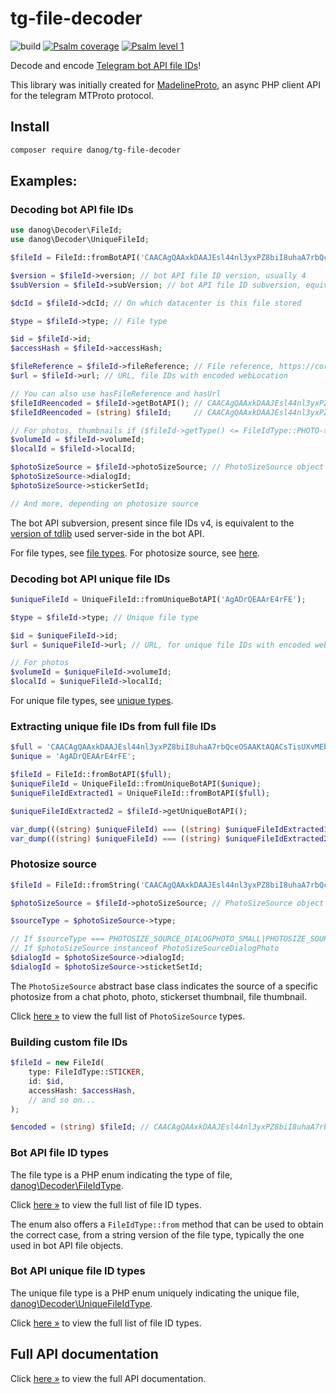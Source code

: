# tg-file-decoder

![build](https://github.com/danog/tg-file-decoder/workflows/build/badge.svg)
[![Psalm coverage](https://shepherd.dev/github/danog/tg-file-decoder/coverage.svg)](https://shepherd.dev/github/danog/tg-file-decoder)
[![Psalm level 1](https://shepherd.dev/github/danog/tg-file-decoder/level.svg)](https://shepherd.dev/github/danog/tg-file-decoder)

Decode and encode [Telegram bot API file IDs](https://core.telegram.org)!  

This library was initially created for [MadelineProto](https://docs.madelineproto.xyz), an async PHP client API for the telegram MTProto protocol.

## Install

```bash
composer require danog/tg-file-decoder
```

## Examples:

### Decoding bot API file IDs

```php
use danog\Decoder\FileId;
use danog\Decoder\UniqueFileId;

$fileId = FileId::fromBotAPI('CAACAgQAAxkDAAJEsl44nl3yxPZ8biI8uhaA7rbQceOSAAKtAQACsTisUXvMEbVnTuQkGAQ');

$version = $fileId->version; // bot API file ID version, usually 4
$subVersion = $fileId->subVersion; // bot API file ID subversion, equivalent to a specific tdlib version

$dcId = $fileId->dcId; // On which datacenter is this file stored

$type = $fileId->type; // File type

$id = $fileId->id;
$accessHash = $fileId->accessHash;

$fileReference = $fileId->fileReference; // File reference, https://core.telegram.org/api/file_reference
$url = $fileId->url; // URL, file IDs with encoded webLocation

// You can also use hasFileReference and hasUrl
$fileIdReencoded = $fileId->getBotAPI(); // CAACAgQAAxkDAAJEsl44nl3yxPZ8biI8uhaA7rbQceOSAAKtAQACsTisUXvMEbVnTuQkGAQ
$fileIdReencoded = (string) $fileId;     // CAACAgQAAxkDAAJEsl44nl3yxPZ8biI8uhaA7rbQceOSAAKtAQACsTisUXvMEbVnTuQkGAQ

// For photos, thumbnails if ($fileId->getType() <= FileIdType::PHOTO->value)
$volumeId = $fileId->volumeId;
$localId = $fileId->localId;

$photoSizeSource = $fileId->photoSizeSource; // PhotoSizeSource object
$photoSizeSource->dialogId;
$photoSizeSource->stickerSetId;

// And more, depending on photosize source
```

The bot API subversion, present since file IDs v4, is equivalent to the [version of tdlib](https://github.com/tdlib/td/blob/master/td/telegram/Version.h#L13) used server-side in the bot API.

For file types, see [file types](#bot-api-file-id-types).
For photosize source, see [here](#photosize-source).

### Decoding bot API unique file IDs

```php
$uniqueFileId = UniqueFileId::fromUniqueBotAPI('AgADrQEAArE4rFE');

$type = $fileId->type; // Unique file type

$id = $uniqueFileId->id;
$url = $uniqueFileId->url; // URL, for unique file IDs with encoded webLocation

// For photos
$volumeId = $uniqueFileId->volumeId;
$localId = $uniqueFileId->localId;
```

For unique file types, see [unique types](#bot-api-unique-file-id-types).

### Extracting unique file IDs from full file IDs

```php
$full = 'CAACAgQAAxkDAAJEsl44nl3yxPZ8biI8uhaA7rbQceOSAAKtAQACsTisUXvMEbVnTuQkGAQ';
$unique = 'AgADrQEAArE4rFE';

$fileId = FileId::fromBotAPI($full);
$uniqueFileId = UniqueFileId::fromUniqueBotAPI($unique);
$uniqueFileIdExtracted1 = UniqueFileId::fromBotAPI($full);

$uniqueFileIdExtracted2 = $fileId->getUniqueBotAPI();

var_dump(((string) $uniqueFileId) === ((string) $uniqueFileIdExtracted1)); // true, always AgADrQEAArE4rFE!
var_dump(((string) $uniqueFileId) === ((string) $uniqueFileIdExtracted2)); // true, always AgADrQEAArE4rFE!
```

### Photosize source

```php
$fileId = FileId::fromString('CAACAgQAAxkDAAJEsl44nl3yxPZ8biI8uhaA7rbQceOSAAKtAQACsTisUXvMEbVnTuQkGAQ');

$photoSizeSource = $fileId->photoSizeSource; // PhotoSizeSource object

$sourceType = $photoSizeSource->type;

// If $sourceType === PHOTOSIZE_SOURCE_DIALOGPHOTO_SMALL|PHOTOSIZE_SOURCE_DIALOGPHOTO_SMALL or 
// If $photoSizeSource instanceof PhotoSizeSourceDialogPhoto
$dialogId = $photoSizeSource->dialogId;
$dialogId = $photoSizeSource->sticketSetId;
```

The `PhotoSizeSource` abstract base class indicates the source of a specific photosize from a chat photo, photo, stickerset thumbnail, file thumbnail.

Click [here &raquo;](https://github.com/danog/tg-file-decoder/blob/master/docs/index.md) to view the full list of `PhotoSizeSource` types.  

### Building custom file IDs

```php
$fileId = new FileId(
    type: FileIdType::STICKER,
    id: $id,
    accessHash: $accessHash,
    // and so on...
);

$encoded = (string) $fileId; // CAACAgQAAxkDAAJEsl44nl3yxPZ8biI8uhaA7rbQceOSAAKtAQACsTisUXvMEbVnTuQkGAQ, or something
```

### Bot API file ID types

The file type is a PHP enum indicating the type of file, [danog\Decoder\FileIdType](https://github.com/danog/tg-file-decoder/blob/master/docs/danog/Decoder/FileIdType.md).  

Click [here &raquo;](https://github.com/danog/tg-file-decoder/blob/master/docs/danog/Decoder/FileIdType.md) to view the full list of file ID types.  

The enum also offers a `FileIdType::from` method that can be used to obtain the correct case, from a string version of the file type, typically the one used in bot API file objects.  

### Bot API unique file ID types

The unique file type is a PHP enum uniquely indicating the unique file, [danog\Decoder\UniqueFileIdType](https://github.com/danog/tg-file-decoder/blob/master/docs/danog/Decoder/UniqueFileIdType.md).  

Click [here &raquo;](https://github.com/danog/tg-file-decoder/blob/master/docs/danog/Decoder/UniqueFileIdType.md) to view the full list of file ID types.  


## Full API documentation

Click [here &raquo;](https://github.com/danog/tg-file-decoder/blob/master/docs/index.md) to view the full API documentation.  
